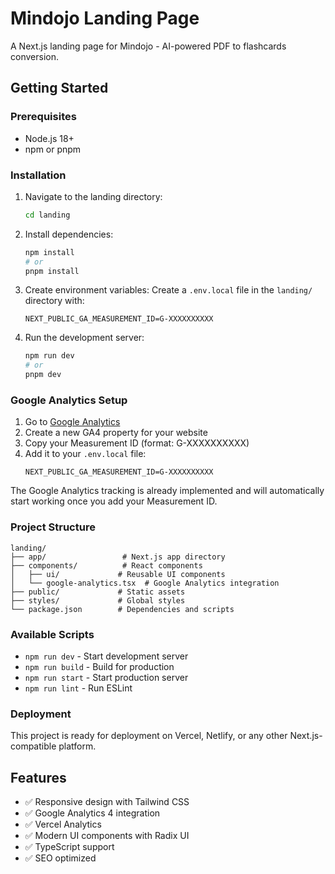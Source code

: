 # Mindojo Landing Page

A Next.js landing page for Mindojo - AI-powered PDF to flashcards conversion.

## Getting Started

### Prerequisites
- Node.js 18+ 
- npm or pnpm

### Installation

1. Navigate to the landing directory:
   ```bash
   cd landing
   ```

2. Install dependencies:
   ```bash
   npm install
   # or
   pnpm install
   ```

3. Create environment variables:
   Create a `.env.local` file in the `landing/` directory with:
   ```
   NEXT_PUBLIC_GA_MEASUREMENT_ID=G-XXXXXXXXXX
   ```

4. Run the development server:
   ```bash
   npm run dev
   # or
   pnpm dev
   ```

### Google Analytics Setup

1. Go to [Google Analytics](https://analytics.google.com/)
2. Create a new GA4 property for your website
3. Copy your Measurement ID (format: G-XXXXXXXXXX)
4. Add it to your `.env.local` file:
   ```
   NEXT_PUBLIC_GA_MEASUREMENT_ID=G-XXXXXXXXXX
   ```

The Google Analytics tracking is already implemented and will automatically start working once you add your Measurement ID.

### Project Structure

```
landing/
├── app/                 # Next.js app directory
├── components/          # React components
│   ├── ui/             # Reusable UI components
│   └── google-analytics.tsx  # Google Analytics integration
├── public/             # Static assets
├── styles/             # Global styles
└── package.json        # Dependencies and scripts
```

### Available Scripts

- `npm run dev` - Start development server
- `npm run build` - Build for production
- `npm run start` - Start production server
- `npm run lint` - Run ESLint

### Deployment

This project is ready for deployment on Vercel, Netlify, or any other Next.js-compatible platform.

## Features

- ✅ Responsive design with Tailwind CSS
- ✅ Google Analytics 4 integration
- ✅ Vercel Analytics
- ✅ Modern UI components with Radix UI
- ✅ TypeScript support
- ✅ SEO optimized
